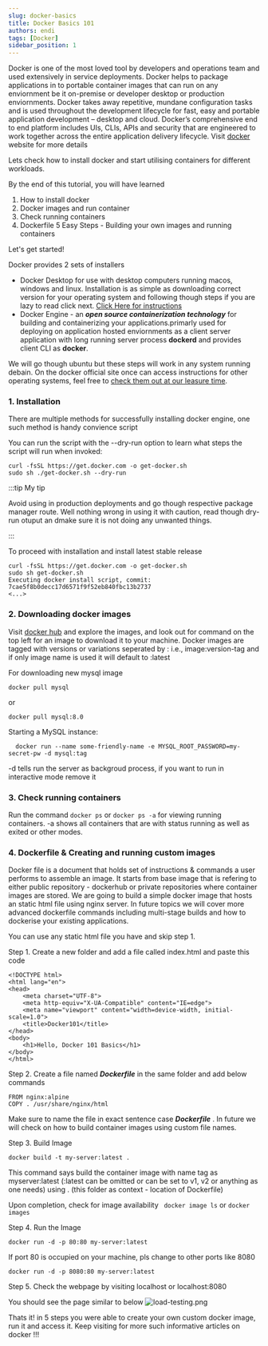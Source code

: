 ```yaml
---
slug: docker-basics
title: Docker Basics 101 
authors: endi
tags: [Docker]
sidebar_position: 1
---
```


Docker is one of the most loved tool by developers and operations team and used extensively in service deployments. Docker helps to package applications in to portable container images that can run on any enviornment be it on-premise or developer desktop or production enviornments. Docker takes away repetitive, mundane configuration tasks and is used throughout the development lifecycle for fast, easy and portable application development – desktop and cloud. Docker’s comprehensive end to end platform includes UIs, CLIs, APIs and security that are engineered to work together across the entire application delivery lifecycle. Visit [docker](https://docker.com) website for more details 

Lets check how to install docker and start utilising containers for different workloads. 

By the end of this tutorial, you will have learned 
1. How to install docker
2. Docker images and run container
2. Check running containers
4. Dockerfile 5 Easy Steps - Building your own images and running containers
 

Let's get started!

Docker provides 2 sets of installers 
- Docker Desktop for use with desktop computers running macos, windows and linux. Installation is as simple as downloading correct version for your operating system and following though steps if you are lazy to read click next. [Click Here for instructions](https://docs.docker.com/get-docker/)
- Docker Engine - an ***open source containerization technology*** for building and containerizing your applications.primarly used for deploying on application hosted enviornments as a client server application with long running server process **dockerd** and provides client CLI as **docker**.  

We will go though ubuntu but these steps will work in any system running debain. On the docker official site once can access instructions for other operating systems, feel free to [check them out at our leasure time](https://docs.docker.com/engine/install/). 

### 1. Installation 

There are multiple methods for successfully installing docker engine, one such method is handy convience script 

You can run the script with the --dry-run option to learn what steps the script will run when invoked:

```
curl -fsSL https://get.docker.com -o get-docker.sh
sudo sh ./get-docker.sh --dry-run
```

:::tip My tip

Avoid using in production deployments and go though respective package manager route. Well nothing wrong in using it with caution, read though dry-run otuput an dmake sure it is not doing any unwanted things. 

:::

To proceed with installation and install latest stable release

```
curl -fsSL https://get.docker.com -o get-docker.sh
sudo sh get-docker.sh
Executing docker install script, commit: 7cae5f8b0decc17d6571f9f52eb840fbc13b2737
<...>
```


### 2. Downloading docker images

Visit [docker hub](https://hub.docker.com/) and explore the images, and look out for command on the top left for an image to download it to your machine. Docker images are tagged with versions or variations seperated by : i.e.,  image:version-tag and if only image name is used it will default to :latest

For downloading new mysql image 

```
docker pull mysql
```

or

``` 
docker pull mysql:8.0

```

Starting a MySQL instance:

```
  docker run --name some-friendly-name -e MYSQL_ROOT_PASSWORD=my-secret-pw -d mysql:tag
```
-d tells run the server as backgroud process, if you want to run in interactive mode remove it

### 3. Check running containers

Run the command 
``` docker ps ``` or ```docker ps -a``` for viewing running containers. -a shows all containers that are  with status running as well as exited or other modes.

### 4. Dockerfile & Creating and running custom images

Docker file is a document that holds set of instructions & commands a user performs to assemble an image. It starts from base image that is refering to either public repository - dockerhub or private repositories where container images are stored. We are going to build a simple docker image that hosts an static html file using nginx server. In future topics we will cover more advanced dockerfile commands including multi-stage builds and how to dockerise your existing applications. 

You can use any static html file you have and skip step 1.

Step 1. Create a new folder and add a file called index.html and paste this code

```
<!DOCTYPE html>
<html lang="en">
<head>
    <meta charset="UTF-8">
    <meta http-equiv="X-UA-Compatible" content="IE=edge">
    <meta name="viewport" content="width=device-width, initial-scale=1.0">
    <title>Docker101</title>
</head>
<body>
    <h1>Hello, Docker 101 Basics</h1>
</body>
</html>
```

Step 2. Create a file named ***Dockerfile*** in the same folder and add below commands

```
FROM nginx:alpine
COPY . /usr/share/nginx/html
```

Make sure to name the file in exact sentence case ***Dockerfile*** . In future we will check on how to build container images using custom file names.

Step 3. Build Image

```
docker build -t my-server:latest .
```

This command says build the container image with name tag as myserver:latest (:latest can be omitted or can be set to v1, v2 or anything as one needs) using . (this folder as context - location of Dockerfile)

Upon completion, check for image availability ``` docker image ls``` or ```docker images```

Step 4. Run the Image
```
docker run -d -p 80:80 my-server:latest
```
If port 80 is occupied on your machine, pls change to other ports like 8080
```
docker run -d -p 8080:80 my-server:latest
```

Step 5. Check the webpage by visiting localhost or localhost:8080

You should see the page similar to below
![load-testing.png](../../blog/images/html-sample.png)

Thats it! in 5 steps you were able to create your own custom docker image, run it and access it. Keep visiting for more such informative articles on docker !!!